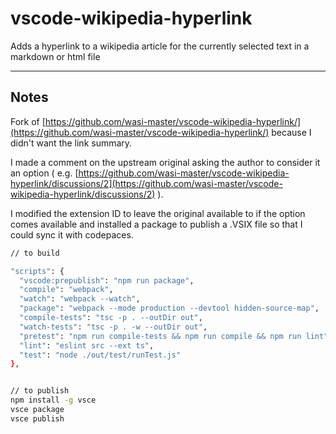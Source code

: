 # vscode-wikipedia-hyperlink

 Adds a hyperlink to a wikipedia article for the currently selected text in a markdown or html file

---

## Notes

Fork of [https://github.com/wasi-master/vscode-wikipedia-hyperlink/](https://github.com/wasi-master/vscode-wikipedia-hyperlink/) because I didn't want the link summary. 

I made a comment on the upstream original asking the author to consider it an option ( e.g. [https://github.com/wasi-master/vscode-wikipedia-hyperlink/discussions/2](https://github.com/wasi-master/vscode-wikipedia-hyperlink/discussions/2) ). 

I modified the extension ID to leave the original available to if the option comes available and installed a package to publish a .VSIX file so that I could sync it with codepaces.


```sh
// to build

"scripts": {
  "vscode:prepublish": "npm run package",
  "compile": "webpack",
  "watch": "webpack --watch",
  "package": "webpack --mode production --devtool hidden-source-map",
  "compile-tests": "tsc -p . --outDir out",
  "watch-tests": "tsc -p . -w --outDir out",
  "pretest": "npm run compile-tests && npm run compile && npm run lint",
  "lint": "eslint src --ext ts",
  "test": "node ./out/test/runTest.js"
},


// to publish
npm install -g vsce 
vsce package
vsce publish
```